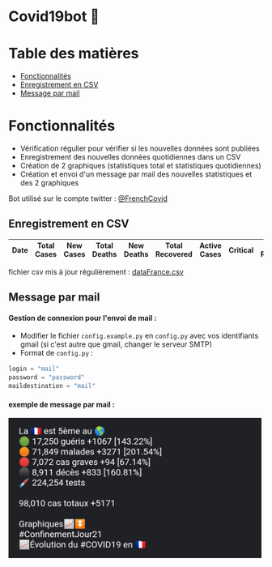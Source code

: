 # Covid19bot 🦠

# Table des matières

- [Fonctionnalités](#Fonctionnalités)
- [Enregistrement en CSV](#Enregistrement-en-CSV)
- [Message par mail](#Message-par-mail)

# Fonctionnalités

- Vérification régulier pour vérifier si les nouvelles données sont publiées
- Enregistrement des nouvelles données quotidiennes dans un CSV
- Création de 2 graphiques (statistiques total et statistiques quotidiennes)
- Création et envoi d'un message par mail des nouvelles statistiques et des 2 graphiques

Bot utilisé sur le compte twitter : [@FrenchCovid](https://twitter.com/FrenchCovid)

## Enregistrement en CSV

| Date | Total Cases | New Cases | Total Deaths | New Deaths | Total Recovered | Active Cases | Critical | New Recovered | New Active | New Critical | PlaceInWorld |
| ---- | ----------- | --------- | ------------ | ---------- | --------------- | ------------ | -------- | ------------- | ---------- | ------------ | ------------ |


fichier csv mis à jour régulièrement : [dataFrance.csv](https://github.com/ronanren/Covid19bot/blob/master/data/dataFrance.csv)

## Message par mail

#### Gestion de connexion pour l'envoi de mail :

- Modifier le fichier `config.example.py` en `config.py` avec vos identifiants gmail (si c'est autre que gmail, changer le serveur SMTP)
- Format de `config.py` :

```python
login = "mail"
password = "password"
maildestination = "mail"
```

#### exemple de message par mail :

<img src="images/exampleMail.png" width="500">
